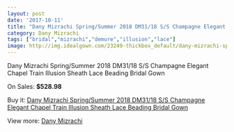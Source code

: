 ```yaml
---
layout: post
date: '2017-10-11'
title: "Dany Mizrachi Spring/Summer 2018 DM31/18 S/S Champagne Elegant Chapel Train Illusion Sheath Lace Beading Bridal Gown"
category: Dany Mizrachi
tags: ["bridal","mizrachi","demure","illusion","lace"]
image: http://img.idealgown.com/23249-thickbox_default/dany-mizrachi-spring-summer-2018-dm31-18-s-s-champagne-elegant-chapel-train-illusion-sheath-lace-beading-bridal-gown.jpg
---
```

Dany Mizrachi Spring/Summer 2018 DM31/18 S/S Champagne Elegant Chapel Train Illusion Sheath Lace Beading Bridal Gown

On Sales: **$528.98**
<a href="https://www.idealgown.com/en/dany-mizrachi/8982-dany-mizrachi-spring-summer-2018-dm31-18-s-s-champagne-elegant-chapel-train-illusion-sheath-lace-beading-bridal-gown.html"><amp-img layout="responsive" width="600" height="600" src="//img.idealgown.com/23249-thickbox_default/dany-mizrachi-spring-summer-2018-dm31-18-s-s-champagne-elegant-chapel-train-illusion-sheath-lace-beading-bridal-gown.jpg" alt="Dany Mizrachi Spring/Summer 2018 DM31/18 S/S Champagne Elegant Chapel Train Illusion Sheath Lace Beading Bridal Gown 0" /></a>
<a href="https://www.idealgown.com/en/dany-mizrachi/8982-dany-mizrachi-spring-summer-2018-dm31-18-s-s-champagne-elegant-chapel-train-illusion-sheath-lace-beading-bridal-gown.html"><amp-img layout="responsive" width="600" height="600" src="//img.idealgown.com/23254-thickbox_default/dany-mizrachi-spring-summer-2018-dm31-18-s-s-champagne-elegant-chapel-train-illusion-sheath-lace-beading-bridal-gown.jpg" alt="Dany Mizrachi Spring/Summer 2018 DM31/18 S/S Champagne Elegant Chapel Train Illusion Sheath Lace Beading Bridal Gown 1" /></a>
<a href="https://www.idealgown.com/en/dany-mizrachi/8982-dany-mizrachi-spring-summer-2018-dm31-18-s-s-champagne-elegant-chapel-train-illusion-sheath-lace-beading-bridal-gown.html"><amp-img layout="responsive" width="600" height="600" src="//img.idealgown.com/23253-thickbox_default/dany-mizrachi-spring-summer-2018-dm31-18-s-s-champagne-elegant-chapel-train-illusion-sheath-lace-beading-bridal-gown.jpg" alt="Dany Mizrachi Spring/Summer 2018 DM31/18 S/S Champagne Elegant Chapel Train Illusion Sheath Lace Beading Bridal Gown 2" /></a>
<a href="https://www.idealgown.com/en/dany-mizrachi/8982-dany-mizrachi-spring-summer-2018-dm31-18-s-s-champagne-elegant-chapel-train-illusion-sheath-lace-beading-bridal-gown.html"><amp-img layout="responsive" width="600" height="600" src="//img.idealgown.com/23252-thickbox_default/dany-mizrachi-spring-summer-2018-dm31-18-s-s-champagne-elegant-chapel-train-illusion-sheath-lace-beading-bridal-gown.jpg" alt="Dany Mizrachi Spring/Summer 2018 DM31/18 S/S Champagne Elegant Chapel Train Illusion Sheath Lace Beading Bridal Gown 3" /></a>
<a href="https://www.idealgown.com/en/dany-mizrachi/8982-dany-mizrachi-spring-summer-2018-dm31-18-s-s-champagne-elegant-chapel-train-illusion-sheath-lace-beading-bridal-gown.html"><amp-img layout="responsive" width="600" height="600" src="//img.idealgown.com/23251-thickbox_default/dany-mizrachi-spring-summer-2018-dm31-18-s-s-champagne-elegant-chapel-train-illusion-sheath-lace-beading-bridal-gown.jpg" alt="Dany Mizrachi Spring/Summer 2018 DM31/18 S/S Champagne Elegant Chapel Train Illusion Sheath Lace Beading Bridal Gown 4" /></a>
<a href="https://www.idealgown.com/en/dany-mizrachi/8982-dany-mizrachi-spring-summer-2018-dm31-18-s-s-champagne-elegant-chapel-train-illusion-sheath-lace-beading-bridal-gown.html"><amp-img layout="responsive" width="600" height="600" src="//img.idealgown.com/23250-thickbox_default/dany-mizrachi-spring-summer-2018-dm31-18-s-s-champagne-elegant-chapel-train-illusion-sheath-lace-beading-bridal-gown.jpg" alt="Dany Mizrachi Spring/Summer 2018 DM31/18 S/S Champagne Elegant Chapel Train Illusion Sheath Lace Beading Bridal Gown 5" /></a>

Buy it: [Dany Mizrachi Spring/Summer 2018 DM31/18 S/S Champagne Elegant Chapel Train Illusion Sheath Lace Beading Bridal Gown](https://www.idealgown.com/en/dany-mizrachi/8982-dany-mizrachi-spring-summer-2018-dm31-18-s-s-champagne-elegant-chapel-train-illusion-sheath-lace-beading-bridal-gown.html "Dany Mizrachi Spring/Summer 2018 DM31/18 S/S Champagne Elegant Chapel Train Illusion Sheath Lace Beading Bridal Gown")

View more: [Dany Mizrachi](https://www.idealgown.com/en/109-dany-mizrachi "Dany Mizrachi")
